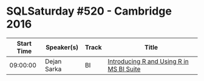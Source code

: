 # SQLSaturday #520 - Cambridge 2016
Start Time|Speaker(s)|Track|Title
---|---|---|---
09:00:00|Dejan Sarka|BI|[Introducing R and Using R in MS BI Suite](45338.md)
